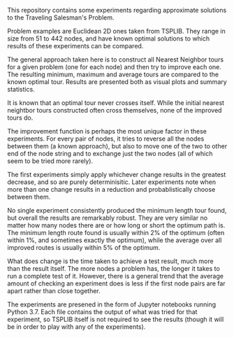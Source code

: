 This repository contains some experiments regarding approximate solutions to the Traveling Salesman's Problem.

Problem examples are Euclidean 2D ones taken from TSPLIB. They range in size from 51 to 442 nodes, and have known optimal solutions to which results of these experiments can be compared.

The general approach taken here is to construct all Nearest Neighbor tours for a given problem (one for each node) and then try to improve each one. The resulting minimum, maximum and average tours are compared to the known optimal tour. Results are presented both as visual plots and summary statistics.

It is known that an optimal tour never crosses itself. While the initial nearest neightbor tours constructed often cross themselves, none of the improved tours do.

The improvement function is perhaps the most unique factor in these experiments. For every pair of nodes, it tries to reverse all the nodes between them (a known approach), but also to move one of the two to other end of the node string and to exchange just the two nodes (all of which seem to be tried more rarely).

The first experiments simply apply whichever change results in the greatest decrease, and so are purely determinisitic. Later experiments note when more than one change results in a reduction and probablistically choose between them.

No single experiment consistently produced the minimum length tour found, but overall the results are remarkably robust. They are very similar no matter how many nodes there are or how long or short the optimum path is. The minimum length route found is usually within 2% of the optimum (often within 1%, and sometimes exactly the optimum), while the average over all improved routes is usually within 5% of the optimum.

What does change is the time taken to achieve a test result, much more than the result itself. The more nodes a problem has, the longer it takes to run a complete test of it. However, there is a general trend that the average amount of checking an experiment does is less if the first node pairs are far apart rather than close together.

The experiments are presened in the form of Jupyter notebooks running Python 3.7. Each file contains the output of what was tried for that experiment, so TSPLIB itself is not required to see the results (though it will be in order to play with any of the experiments).
